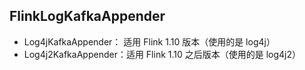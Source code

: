 ## FlinkLogKafkaAppender

+ Log4jKafkaAppender： 适用 Flink 1.10 版本（使用的是 log4j）
+ Log4j2KafkaAppender：适用 Flink 1.10 之后版本（使用的是 log4j2）

